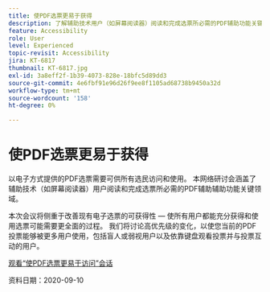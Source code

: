 ```yaml
---
title: 使PDF选票更易于获得
description: 了解辅助技术用户（如屏幕阅读器）阅读和完成选票所必需的PDF辅助功能关键领域
feature: Accessibility
role: User
level: Experienced
topic-revisit: Accessibility
jira: KT-6817
thumbnail: KT-6817.jpg
exl-id: 3a8eff2f-1b39-4073-828e-18bfc5d89dd3
source-git-commit: 4e6fbf91e96d26f9ee8f1105ad68738b9450a32d
workflow-type: tm+mt
source-wordcount: '158'
ht-degree: 0%

---
```


# 使PDF选票更易于获得

以电子方式提供的PDF选票需要可供所有选民访问和使用。 本网络研讨会涵盖了辅助技术（如屏幕阅读器）用户阅读和完成选票所必需的PDF辅助辅助功能关键领域。

本次会议将侧重于改善现有电子选票的可获得性 — 使所有用户都能充分获得和使用选票可能需要更全面的过程。 我们将讨论高优先级的变化，以使您当前的PDF投票能够被更多用户使用，包括盲人或弱视用户以及依靠键盘观看投票并与投票互动的用户。

[观看“使PDF选票更易于访问”会话](https://event.on24.com/wcc/r/2620020/599427B9BC7DA6BB34A4D46EB0EB1F63)

资料日期：2020-09-10
